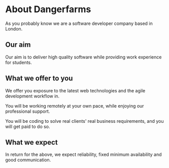 # About Dangerfarms

As you probably know we are a software developer company based in London.

## Our aim
Our aim is to deliver high quality software while providing work experience for students.

## What we offer to you
We offer you exposure to the latest web technologies and the agile development workflow in. 

You will be working remotely at your own pace, while enjoying our professional support. 

You will be coding to solve real clients' real business requirements, and you will get paid to do so.

## What we expect 
In return for the above, we expect reliability, fixed minimum availability and good communication.

